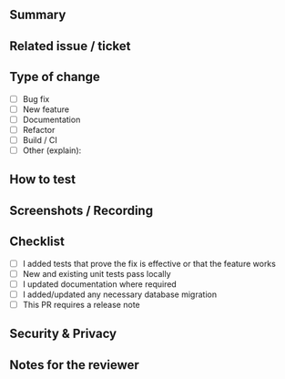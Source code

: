 ## Summary
<!-- Short description of the change. What problem does this solve? -->

## Related issue / ticket
<!-- e.g. Fixes #123 or JIRA-456 -->

## Type of change
- [ ] Bug fix
- [ ] New feature
- [ ] Documentation
- [ ] Refactor
- [ ] Build / CI
- [ ] Other (explain):

## How to test
<!-- Step-by-step instructions for testing. Include commands, env vars, mock data, etc. -->

## Screenshots / Recording
<!-- If this changes UI, attach screenshots or a short recording. -->

## Checklist
- [ ] I added tests that prove the fix is effective or that the feature works
- [ ] New and existing unit tests pass locally
- [ ] I updated documentation where required
- [ ] I added/updated any necessary database migration
- [ ] This PR requires a release note

## Security & Privacy
<!-- Does this change store/process any user data? Any security considerations? -->

## Notes for the reviewer
<!-- Any context, edge cases, things to look out for, or suggested reviewers -->
